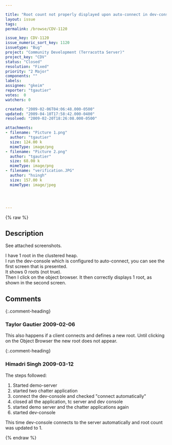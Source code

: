 ```yaml
---

title: "Root count not properly displayed upon auto-connect in dev-console"
layout: issue
tags: 
permalink: /browse/CDV-1120

issue_key: CDV-1120
issue_numeric_sort_key: 1120
issuetype: "Bug"
project: "Community Development (Terracotta Server)"
project_key: "CDV"
status: "Closed"
resolution: "Fixed"
priority: "2 Major"
components: ""
labels: 
assignee: "gkeim"
reporter: "tgautier"
votes:  0
watchers: 0

created: "2009-02-06T04:06:48.000-0500"
updated: "2009-04-10T17:58:42.000-0400"
resolved: "2009-02-20T18:26:08.000-0500"

attachments:
- filename: "Picture 1.png"
  author: "tgautier"
  size: 124.00 k
  mimeType: image/png
- filename: "Picture 2.png"
  author: "tgautier"
  size: 68.00 k
  mimeType: image/png
- filename: "verification.JPG"
  author: "hsingh"
  size: 157.00 k
  mimeType: image/jpeg




---
```


{% raw %}

## Description

<div markdown="1" class="description">

See attached screenshots.  

I have 1 root in the clustered heap.  
I run the dev-console which is configured to auto-connect, you can see the first screen that is presented.  
It shows 0 roots (not true).  
Then I click on the object browser.  It then correctly displays 1 root, as shown in the second screen.


</div>

## Comments


{:.comment-heading}
### **Taylor Gautier** <span class="date">2009-02-06</span>

<div markdown="1" class="comment">

This also happens if a client connects and defines a new root.  Until clicking on the Object Browser the new root does not appear.

</div>


{:.comment-heading}
### **Himadri Singh** <span class="date">2009-03-12</span>

<div markdown="1" class="comment">

The steps followed:

1. Started demo-server
2. started two chatter application
3. connect the dev-console and checked "connect automatically"
4. closed all the application, tc server and dev console
5. started demo server and the chatter applications again
6. started dev-console

This time dev-console connects to the server automatically and root count was updated to 1.
 

</div>



{% endraw %}
